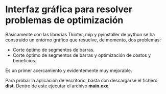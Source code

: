 # Interfaz gráfica  para resolver problemas de optimización

Básicamente con las librerías Tkinter, mip y pyinstaller de python se ha construido un entorno gráfico que resuelve, de momento, dos problemas:
  * Corte óptimo de segmentos de barras.
  * Corte óptimo de segmentos de barras y optimización de costos y beneficios.
  
Es un primer acercamiento y evidentemente muy mejorable.

Para probar la aplicación de escritorio, basta con descargarse el fichero **dist**. Dentro de este ejecutar el archivo **main.exe**
